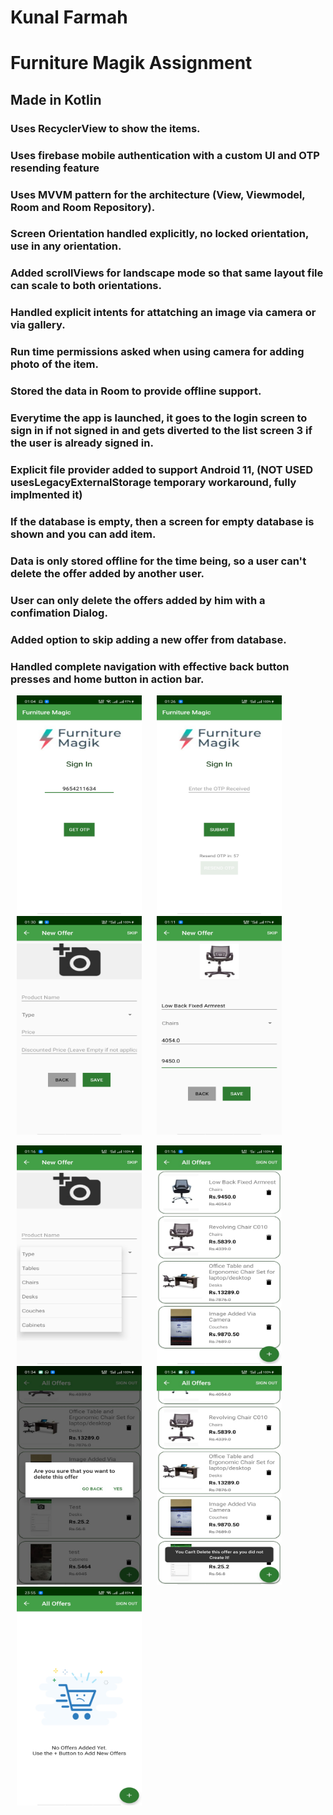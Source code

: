 # Kunal Farmah
# Furniture Magik Assignment

## Made in Kotlin

### Uses RecyclerView to show the items.
### Uses firebase mobile authentication with a custom UI and OTP resending feature
### Uses MVVM pattern for the architecture (View, Viewmodel, Room and Room Repository). 
### Screen Orientation handled explicitly, no locked orientation, use in any orientation.
### Added scrollViews for landscape mode so that same layout file can scale to both orientations.
### Handled explicit intents for attatching an image via camera or via gallery.
### Run time permissions asked when using camera for adding photo of the item.
### Stored the data in Room to provide offline support.
### Everytime the app is launched, it goes to the login screen to sign in if not signed in and gets diverted to the list screen 3 if the user is already signed in.
### Explicit file provider added to support Android 11, (NOT USED usesLegacyExternalStorage temporary workaround, fully implmented it)
### If the database is empty, then a screen for empty database is shown and you can add item.
### Data is only stored offline for the time being, so a user can't delete the offer added by another user.
### User can only delete the offers added by him with a confimation Dialog.
### Added option to skip adding a new offer from database.
### Handled complete navigation with effective back button presses and home button in action bar.
<p> <img hspace="10" src="https://github.com/KunalFarmah98/Furniture-Magic-Assignment/blob/main/app/src/main/res/raw/signin1.jpeg" width =200 
  height = 350/>
 <img hspace="10" src="https://github.com/KunalFarmah98/Furniture-Magic-Assignment/blob/main/app/src/main/res/raw/signin2.jpeg" width =200 
  height = 350/>
  <img hspace="10" src="https://github.com/KunalFarmah98/Furniture-Magic-Assignment/blob/main/app/src/main/res/raw/screen2.jpeg" width =200 
  height = 350/>
  <img hspace="10" src="https://github.com/KunalFarmah98/Furniture-Magic-Assignment/blob/main/app/src/main/res/raw/exampleAdd.jpeg" width =200 
  height = 350/>
</p>
<p> <img hspace="10" src="https://github.com/KunalFarmah98/Furniture-Magic-Assignment/blob/main/app/src/main/res/raw/options.jpeg" width =200 
  height = 350/>
 <img hspace="10" src="https://github.com/KunalFarmah98/Furniture-Magic-Assignment/blob/main/app/src/main/res/raw/screen3.jpeg" width =200 
  height = 350/>
  <img hspace="10" src="https://github.com/KunalFarmah98/Furniture-Magic-Assignment/blob/main/app/src/main/res/raw/confirm_deletion.jpeg" width =200 
  height = 350/>
  <img hspace="10" src="https://github.com/KunalFarmah98/Furniture-Magic-Assignment/blob/main/app/src/main/res/raw/cant_delete.jpeg" width =200 
  height = 350/>
  <img hspace="10" src="https://github.com/KunalFarmah98/Furniture-Magic-Assignment/blob/main/app/src/main/res/raw/empty.jpeg" width =200 
  height = 350/>
</p>
